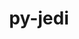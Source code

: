 ---
title: "py-jedi"
layout: cache
categories: [package, develop-2024-10-27]
meta: {"versions": ["0.18.2"], "compilers": ["apple-clang@=15.0.0", "gcc@=10.2.1", "gcc@=11.1.0", "gcc@=11.4.0", "gcc@=9.4.0", "oneapi@=2024.2.1"], "oss": ["centos7", "ubuntu20.04", "ubuntu22.04", "ventura"], "platforms": ["darwin", "linux"], "targets": ["aarch64", "neoverse_v1", "neoverse_v2", "ppc64le", "x86_64_v3"], "stacks": ["data-vis-sdk", "developer-tools-darwin", "developer-tools-manylinux2014", "e4s", "e4s-neoverse-v2", "e4s-neoverse_v1", "e4s-oneapi", "e4s-power", "root"], "num_specs": 16, "num_specs_by_stack": {"developer-tools-darwin": 1, "root": 16, "developer-tools-manylinux2014": 1, "e4s-power": 2, "data-vis-sdk": 2, "e4s-neoverse_v1": 2, "e4s-neoverse-v2": 2, "e4s": 3, "e4s-oneapi": 3}}
spec_details: [{"hash": "utjaj6i2p7ogpyqufeqwsdhwvcrhu43j", "compiler": "apple-clang@=15.0.0", "versions": ["0.18.2"], "os": "ventura", "platform": "darwin", "target": "aarch64", "variants": ["build_system=python_pip"], "stacks": ["developer-tools-darwin", "root"], "size": "-", "tarball": "https://binaries.spack.io/develop-2024-10-27/build_cache/darwin-ventura-aarch64/apple-clang-15.0.0/py-jedi-0.18.2/darwin-ventura-aarch64-apple-clang-15.0.0-py-jedi-0.18.2-utjaj6i2p7ogpyqufeqwsdhwvcrhu43j.spack"}, {"hash": "v4yaugcarvc4jjkch6rm4yqskimzai4y", "compiler": "gcc@=10.2.1", "versions": ["0.18.2"], "os": "centos7", "platform": "linux", "target": "x86_64_v3", "variants": ["build_system=python_pip"], "stacks": ["developer-tools-manylinux2014", "root"], "size": "-", "tarball": "https://binaries.spack.io/develop-2024-10-27/build_cache/linux-centos7-x86_64_v3/gcc-10.2.1/py-jedi-0.18.2/linux-centos7-x86_64_v3-gcc-10.2.1-py-jedi-0.18.2-v4yaugcarvc4jjkch6rm4yqskimzai4y.spack"}, {"hash": "otniqz3ows2zomwoy3u2hoi3f2gbsmwj", "compiler": "gcc@=9.4.0", "versions": ["0.18.2"], "os": "ubuntu20.04", "platform": "linux", "target": "ppc64le", "variants": ["build_system=python_pip"], "stacks": ["root", "e4s-power"], "size": "-", "tarball": "https://binaries.spack.io/develop-2024-10-27/build_cache/linux-ubuntu20.04-ppc64le/gcc-9.4.0/py-jedi-0.18.2/linux-ubuntu20.04-ppc64le-gcc-9.4.0-py-jedi-0.18.2-otniqz3ows2zomwoy3u2hoi3f2gbsmwj.spack"}, {"hash": "hczqzapaggpdbkc3wq4vxcsh6pivbtcr", "compiler": "gcc@=9.4.0", "versions": ["0.18.2"], "os": "ubuntu20.04", "platform": "linux", "target": "ppc64le", "variants": ["build_system=python_pip"], "stacks": ["root", "e4s-power"], "size": "-", "tarball": "https://binaries.spack.io/develop-2024-10-27/build_cache/linux-ubuntu20.04-ppc64le/gcc-9.4.0/py-jedi-0.18.2/linux-ubuntu20.04-ppc64le-gcc-9.4.0-py-jedi-0.18.2-hczqzapaggpdbkc3wq4vxcsh6pivbtcr.spack"}, {"hash": "sn3ex5ikbcuwwe6euzwjo7flmmtthhrk", "compiler": "gcc@=11.1.0", "versions": ["0.18.2"], "os": "ubuntu20.04", "platform": "linux", "target": "x86_64_v3", "variants": ["build_system=python_pip"], "stacks": ["data-vis-sdk", "root"], "size": "-", "tarball": "https://binaries.spack.io/develop-2024-10-27/build_cache/linux-ubuntu20.04-x86_64_v3/gcc-11.1.0/py-jedi-0.18.2/linux-ubuntu20.04-x86_64_v3-gcc-11.1.0-py-jedi-0.18.2-sn3ex5ikbcuwwe6euzwjo7flmmtthhrk.spack"}, {"hash": "ljxgubv4vb5eheuwonpaurbjblrnabah", "compiler": "gcc@=11.1.0", "versions": ["0.18.2"], "os": "ubuntu20.04", "platform": "linux", "target": "x86_64_v3", "variants": ["build_system=python_pip"], "stacks": ["data-vis-sdk", "root"], "size": "-", "tarball": "https://binaries.spack.io/develop-2024-10-27/build_cache/linux-ubuntu20.04-x86_64_v3/gcc-11.1.0/py-jedi-0.18.2/linux-ubuntu20.04-x86_64_v3-gcc-11.1.0-py-jedi-0.18.2-ljxgubv4vb5eheuwonpaurbjblrnabah.spack"}, {"hash": "ij5sjjxhulpcrzlvsornxpgw3zhepqdz", "compiler": "gcc@=11.4.0", "versions": ["0.18.2"], "os": "ubuntu22.04", "platform": "linux", "target": "neoverse_v1", "variants": ["build_system=python_pip"], "stacks": ["e4s-neoverse_v1", "root"], "size": "-", "tarball": "https://binaries.spack.io/develop-2024-10-27/build_cache/linux-ubuntu22.04-neoverse_v1/gcc-11.4.0/py-jedi-0.18.2/linux-ubuntu22.04-neoverse_v1-gcc-11.4.0-py-jedi-0.18.2-ij5sjjxhulpcrzlvsornxpgw3zhepqdz.spack"}, {"hash": "n56slbl6tldbjgl35nkzggtei5ekkgaz", "compiler": "gcc@=11.4.0", "versions": ["0.18.2"], "os": "ubuntu22.04", "platform": "linux", "target": "neoverse_v1", "variants": ["build_system=python_pip"], "stacks": ["e4s-neoverse_v1", "root"], "size": "-", "tarball": "https://binaries.spack.io/develop-2024-10-27/build_cache/linux-ubuntu22.04-neoverse_v1/gcc-11.4.0/py-jedi-0.18.2/linux-ubuntu22.04-neoverse_v1-gcc-11.4.0-py-jedi-0.18.2-n56slbl6tldbjgl35nkzggtei5ekkgaz.spack"}, {"hash": "l2vrobmwrb34vmv66abhw4wxuzs52uid", "compiler": "gcc@=11.4.0", "versions": ["0.18.2"], "os": "ubuntu22.04", "platform": "linux", "target": "neoverse_v2", "variants": ["build_system=python_pip"], "stacks": ["root", "e4s-neoverse-v2"], "size": "-", "tarball": "https://binaries.spack.io/develop-2024-10-27/build_cache/linux-ubuntu22.04-neoverse_v2/gcc-11.4.0/py-jedi-0.18.2/linux-ubuntu22.04-neoverse_v2-gcc-11.4.0-py-jedi-0.18.2-l2vrobmwrb34vmv66abhw4wxuzs52uid.spack"}, {"hash": "2tvaeea4uufd5azffcrsnlg2crz2adv4", "compiler": "gcc@=11.4.0", "versions": ["0.18.2"], "os": "ubuntu22.04", "platform": "linux", "target": "neoverse_v2", "variants": ["build_system=python_pip"], "stacks": ["root", "e4s-neoverse-v2"], "size": "-", "tarball": "https://binaries.spack.io/develop-2024-10-27/build_cache/linux-ubuntu22.04-neoverse_v2/gcc-11.4.0/py-jedi-0.18.2/linux-ubuntu22.04-neoverse_v2-gcc-11.4.0-py-jedi-0.18.2-2tvaeea4uufd5azffcrsnlg2crz2adv4.spack"}, {"hash": "qwg6fcyczxatwwsj4za5g6jkfuxtfgmj", "compiler": "gcc@=11.4.0", "versions": ["0.18.2"], "os": "ubuntu22.04", "platform": "linux", "target": "x86_64_v3", "variants": ["build_system=python_pip"], "stacks": ["e4s", "root"], "size": "-", "tarball": "https://binaries.spack.io/develop-2024-10-27/build_cache/linux-ubuntu22.04-x86_64_v3/gcc-11.4.0/py-jedi-0.18.2/linux-ubuntu22.04-x86_64_v3-gcc-11.4.0-py-jedi-0.18.2-qwg6fcyczxatwwsj4za5g6jkfuxtfgmj.spack"}, {"hash": "gjv4qtrcmuij2s2y3yfdxvujmbslmtfh", "compiler": "gcc@=11.4.0", "versions": ["0.18.2"], "os": "ubuntu22.04", "platform": "linux", "target": "x86_64_v3", "variants": ["build_system=python_pip"], "stacks": ["e4s", "root"], "size": "-", "tarball": "https://binaries.spack.io/develop-2024-10-27/build_cache/linux-ubuntu22.04-x86_64_v3/gcc-11.4.0/py-jedi-0.18.2/linux-ubuntu22.04-x86_64_v3-gcc-11.4.0-py-jedi-0.18.2-gjv4qtrcmuij2s2y3yfdxvujmbslmtfh.spack"}, {"hash": "7cyw7gnbs3a4uc6optdxfdhsroyxlpf6", "compiler": "gcc@=11.4.0", "versions": ["0.18.2"], "os": "ubuntu22.04", "platform": "linux", "target": "x86_64_v3", "variants": ["build_system=python_pip"], "stacks": ["e4s", "root"], "size": "-", "tarball": "https://binaries.spack.io/develop-2024-10-27/build_cache/linux-ubuntu22.04-x86_64_v3/gcc-11.4.0/py-jedi-0.18.2/linux-ubuntu22.04-x86_64_v3-gcc-11.4.0-py-jedi-0.18.2-7cyw7gnbs3a4uc6optdxfdhsroyxlpf6.spack"}, {"hash": "3w3mt6z7bi5a5fhz5uffxfiztmd4rlyz", "compiler": "oneapi@=2024.2.1", "versions": ["0.18.2"], "os": "ubuntu22.04", "platform": "linux", "target": "x86_64_v3", "variants": ["build_system=python_pip"], "stacks": ["e4s-oneapi", "root"], "size": "-", "tarball": "https://binaries.spack.io/develop-2024-10-27/build_cache/linux-ubuntu22.04-x86_64_v3/oneapi-2024.2.1/py-jedi-0.18.2/linux-ubuntu22.04-x86_64_v3-oneapi-2024.2.1-py-jedi-0.18.2-3w3mt6z7bi5a5fhz5uffxfiztmd4rlyz.spack"}, {"hash": "rbh46a5resf7gfsz3faieqrh65xjdwsu", "compiler": "oneapi@=2024.2.1", "versions": ["0.18.2"], "os": "ubuntu22.04", "platform": "linux", "target": "x86_64_v3", "variants": ["build_system=python_pip"], "stacks": ["e4s-oneapi", "root"], "size": "-", "tarball": "https://binaries.spack.io/develop-2024-10-27/build_cache/linux-ubuntu22.04-x86_64_v3/oneapi-2024.2.1/py-jedi-0.18.2/linux-ubuntu22.04-x86_64_v3-oneapi-2024.2.1-py-jedi-0.18.2-rbh46a5resf7gfsz3faieqrh65xjdwsu.spack"}, {"hash": "bf5hpatcby4he7jvhd7ocnukxyscxoho", "compiler": "oneapi@=2024.2.1", "versions": ["0.18.2"], "os": "ubuntu22.04", "platform": "linux", "target": "x86_64_v3", "variants": ["build_system=python_pip"], "stacks": ["e4s-oneapi", "root"], "size": "-", "tarball": "https://binaries.spack.io/develop-2024-10-27/build_cache/linux-ubuntu22.04-x86_64_v3/oneapi-2024.2.1/py-jedi-0.18.2/linux-ubuntu22.04-x86_64_v3-oneapi-2024.2.1-py-jedi-0.18.2-bf5hpatcby4he7jvhd7ocnukxyscxoho.spack"}]
---